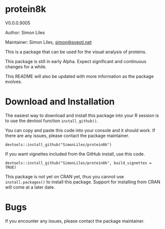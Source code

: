 # protein8k
V0.0.0.9005

Author: Simon Liles

Maintainer: Simon Liles, simon@sveoti.net

This is a package that can be used for the visual analysis of proteins. 

This package is still in early Alpha. Expect significant and continuous changes for a while.

This README will also be updated with more information as the package evolves. 

# Download and Installation
The easiest way to download and install this package into your R session is to use the devtool function `install_github()`.

You can copy and paste this code into your console and it should work. If there are any issues, please contact the package maintainer. 

```{r}
devtools::install_github("SimonLiles/protein8k")
```

If you want vignettes included from the GitHub install, use this code. 

```{r}
devtools::install_github("SimonLiles/protein8k", build_vignettes = TRUE)
```

This package is not yet on CRAN yet, thus you cannot use `install.packages()` to install this package. Support for installing from CRAN will come at a later date.

# Bugs
If you encounter any issues, please contact the package maintainer. 
